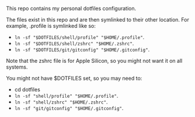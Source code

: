 This repo contains my personal dotfiles configuration.

The files exist in this repo and are then symlinked to their other location. For example, .profile is symlinked like so: 

* `ln -sf "$DOTFILES/shell/profile" "$HOME/.profile"`.
* `ln -sf "$DOTFILES/shell/zshrc" "$HOME/.zshrc"`.
* `ln -sf "$DOTFILES/git/gitconfig" "$HOME/.gitconfig"`.

Note that the zshrc file is for Apple Silicon, so you might not want it on all systems.

You might not have $DOTFILES set, so you may need to:

* cd dotfiles
* `ln -sf "shell/profile" "$HOME/.profile"`.
* `ln -sf "shell/zshrc" "$HOME/.zshrc"`.
* `ln -sf "git/gitconfig" "$HOME/.gitconfig"`.

